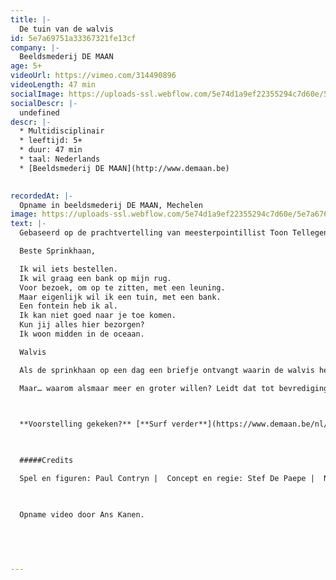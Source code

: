 ```yaml
---
title: |-
  De tuin van de walvis
id: 5e7a69751a33367321fe13cf
company: |-
  Beeldsmederij DE MAAN
age: 5+
videoUrl: https://vimeo.com/314490896
videoLength: 47 min
socialImage: https://uploads-ssl.webflow.com/5e74d1a9ef22355294c7d60e/5e7a676c48cd339f38046bfe_Deman_De%20tuin%20van%20de%20walvis_DiegoFranssens.jpg
socialDescr: |-
  undefined
descr: |-
  * Multidisciplinair
  * leeftijd: 5+
  * duur: 47 min
  * taal: Nederlands
  * [Beeldsmederij DE MAAN](http://www.demaan.be)

  ‍
recordedAt: |-
  Opname in beeldsmederij DE MAAN, Mechelen
image: https://uploads-ssl.webflow.com/5e74d1a9ef22355294c7d60e/5e7a676c48cd339f38046bfe_Deman_De%20tuin%20van%20de%20walvis_DiegoFranssens.jpg
text: |-
  Gebaseerd op de prachtvertelling van meesterpointillist Toon Tellegen, bekroond met de Zilveren Griffel 2016. Over een walvis die een tuin op zijn rug wil. Tot het zover is.

  Beste Sprinkhaan,

  Ik wil iets bestellen.
  Ik wil graag een bank op mijn rug.
  Voor bezoek, om op te zitten, met een leuning.
  Maar eigenlijk wil ik een tuin, met een bank.
  Een fontein heb ik al.
  Ik kan niet goed naar je toe komen.
  Kun jij alles hier bezorgen?
  Ik woon midden in de oceaan.                            

  Walvis

  Als de sprinkhaan op een dag een briefje ontvangt waarin de walvis hem vraagt om een tuin, verzamelt hij alles wat hij daarvoor nodig heeft. Hij laadt het in een boot en gaat op weg.

  Maar… waarom alsmaar meer en groter willen? Leidt dat tot bevrediging? Tot het grote geluk? In deze allegorische vertelling wordt ons consumptiegedrag op een minzame manier onder de loep genomen. Toon Tellegen naar de hand van Stef De Paepe. Tot leven gebracht door beeldduivel-doet-al Paul Contryn en de stemmen van topacteurs als Tom Van Dyck, Ini Massez en Stefaan Degand, ondergedompeld in de soundscape van Pepijn Caudron zodat je verbeelding helemaal op hol slaat.

  ‍

  **Voorstelling gekeken?** [**Surf verder**](https://www.demaan.be/nl/cinemawalvis_tuinatelier) **voor nog meer plezier met het inspiratieplatform van beeldsmederij DE MAAN en creëer thuis je eigen fascinerend TUINATELIER!**

  

  #####Credits

  Spel en figuren: Paul Contryn |  Concept en regie: Stef De Paepe |  Naar: Toon Tellegen (Querido) |  Kostuumadvies: Katinka Heremans |  Soundscape: Pepijn Caudron |  Vorm: Stef De Paepe, Paul Contryn en Stéphane Vloebergh | Met de stemmen van: Tom Van Dyck, Ini Massez, Stefaan Degand, Günther Lesage, Esther Lybeert, Pepijn Caudron, Stef De Paepe en Paul Contryn | Zang: Stefaan Degand, Esther Lybeert

  ‍

  Opname video door Ans Kanen.

  
  

  ‍
---
```

